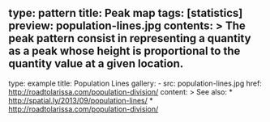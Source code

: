 type: pattern
title: Peak map
tags: [statistics]
preview: population-lines.jpg
contents: >
    The peak pattern consist in representing a quantity as a peak whose height is proportional to the quantity value at a given location.
---
type: example
title: Population Lines
gallery:
    - src: population-lines.jpg
      href: http://roadtolarissa.com/population-division/
content: >
    See also:
     * http://spatial.ly/2013/09/population-lines/
     * http://roadtolarissa.com/population-division/